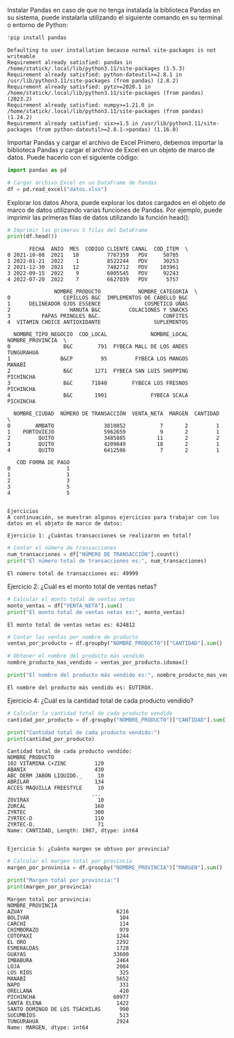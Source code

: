 Instalar Pandas en caso de que no tenga instalada la biblioteca Pandas en su sistema, puede instalarla utilizando el siguiente comando en su terminal o entorno de Python:


```python
!pip install pandas
```

    Defaulting to user installation because normal site-packages is not writeable
    Requirement already satisfied: pandas in /home/statick/.local/lib/python3.11/site-packages (1.5.3)
    Requirement already satisfied: python-dateutil>=2.8.1 in /usr/lib/python3.11/site-packages (from pandas) (2.8.2)
    Requirement already satisfied: pytz>=2020.1 in /home/statick/.local/lib/python3.11/site-packages (from pandas) (2023.2)
    Requirement already satisfied: numpy>=1.21.0 in /home/statick/.local/lib/python3.11/site-packages (from pandas) (1.24.2)
    Requirement already satisfied: six>=1.5 in /usr/lib/python3.11/site-packages (from python-dateutil>=2.8.1->pandas) (1.16.0)


Importar Pandas y cargar el archivo de Excel
Primero, debemos importar la biblioteca Pandas y cargar el archivo de Excel en un objeto de marco de datos. Puede hacerlo con el siguiente código:


```python
import pandas as pd

# Cargar archivo Excel en un DataFrame de Pandas
df = pd.read_excel("datos.xlsx")

```

Explorar los datos
Ahora, puede explorar los datos cargados en el objeto de marco de datos utilizando varias funciones de Pandas. Por ejemplo, puede imprimir las primeras filas de datos utilizando la función head():


```python
# Imprimir las primeras 5 filas del DataFrame
print(df.head())
```

           FECHA  ANIO  MES  CODIGO CLIENTE CANAL  COD_ITEM  \
    0 2021-10-08  2021   10         7767359   PDV     50785   
    1 2022-01-21  2022    1         8522244   PDV     30253   
    2 2021-12-30  2021   12         7482712   PDV    103961   
    3 2022-09-15  2022    9         6005545   PDV     92243   
    4 2022-07-20  2022    7         6627039   PDV      5757   
    
                   NOMBRE_PRODUCTO            NOMBRE_CATEGORIA  \
    0                 CEPILLOS B&C  IMPLEMENTOS DE CABELLO B&C   
    1      DELINEADOR OJOS ESSENCE              COSMETICO UÑAS   
    2                   HANUTA B&C         COLACIONES Y SNACKS   
    3          PAPAS PRINGLES B&C.                    CONFITES   
    4  VITAMIN CHOICE ANTIOXIDANTE                 SUPLEMENTOS   
    
      NOMBRE_TIPO_NEGOCIO  COD_LOCAL              NOMBRE_LOCAL NOMBRE_PROVINCIA  \
    0                 B&C        791  FYBECA MALL DE LOS ANDES       TUNGURAHUA   
    1                B&CP         95         FYBECA LOS MANGOS           MANABÍ   
    2                 B&C       1271  FYBECA SAN LUIS SHOPPING        PICHINCHA   
    3                 B&C      71840        FYBECA LOS FRESNOS        PICHINCHA   
    4                 B&C       1901              FYBECA SCALA        PICHINCHA   
    
      NOMBRE_CIUDAD  NÚMERO DE TRANSACCIÓN  VENTA_NETA  MARGEN  CANTIDAD  \
    0        AMBATO                3810852           7       2         1   
    1    PORTOVIEJO                5962659           9       2         1   
    2         QUITO                3485885          11       2         2   
    3         QUITO                4209849          18       2         1   
    4         QUITO                6412586           7       2         1   
    
       COD FORMA DE PAGO  
    0                  1  
    1                  1  
    2                  3  
    3                  5  
    4                  5  


    Ejercicios
    A continuación, se muestran algunos ejercicios para trabajar con los datos en el objeto de marco de datos:

    Ejercicio 1: ¿Cuántas transacciones se realizaron en total?


```python
# Contar el número de transacciones
num_transacciones = df["NÚMERO DE TRANSACCIÓN"].count()
print("El número total de transacciones es:", num_transacciones)
```

    El número total de transacciones es: 49999


Ejercicio 2: ¿Cuál es el monto total de ventas netas?


```python
# Calcular el monto total de ventas netas
monto_ventas = df["VENTA_NETA"].sum()
print("El monto total de ventas netas es:", monto_ventas)
```

    El monto total de ventas netas es: 624812



```python
# Contar las ventas por nombre de producto
ventas_por_producto = df.groupby("NOMBRE_PRODUCTO")["CANTIDAD"].sum()

# Obtener el nombre del producto más vendido
nombre_producto_mas_vendido = ventas_por_producto.idxmax()

print("El nombre del producto más vendido es:", nombre_producto_mas_vendido)

```

    El nombre del producto más vendido es: EUTIROX.


Ejercicio 4: ¿Cuál es la cantidad total de cada producto vendido?


```python
# Calcular la cantidad total de cada producto vendido
cantidad_por_producto = df.groupby("NOMBRE_PRODUCTO")["CANTIDAD"].sum()

print("Cantidad total de cada producto vendido:")
print(cantidad_por_producto)

```

    Cantidad total de cada producto vendido:
    NOMBRE_PRODUCTO
    102 VITAMINA C+ZINC         120
    ABANIX                      430
    ABC DERM JABON LIQUIDO._     10
    ABRILAR                     134
    ACCES MAQUILLA FREESTYLE     10
                               ... 
    ZOVIRAX                      10
    ZURCAL                      160
    ZYRTEC                      300
    ZYRTEC-D                    110
    ZYRTEC-D.                    71
    Name: CANTIDAD, Length: 1987, dtype: int64


    Ejercicio 5: ¿Cuánto margen se obtuvo por provincia?


```python
# Calcular el margen total por provincia
margen_por_provincia = df.groupby("NOMBRE_PROVINCIA")["MARGEN"].sum()

print("Margen total por provincia:")
print(margen_por_provincia)

```

    Margen total por provincia:
    NOMBRE_PROVINCIA
    AZUAY                              6216
    BOLÍVAR                             104
    CARCHI                              114
    CHIMBORAZO                          979
    COTOPAXI                           1244
    EL ORO                             2292
    ESMERALDAS                         1728
    GUAYAS                            33600
    IMBABURA                           2464
    LOJA                               2084
    LOS RÍOS                            325
    MANABÍ                             5652
    NAPO                                331
    ORELLANA                            410
    PICHINCHA                         60977
    SANTA ELENA                        1422
    SANTO DOMINGO DE LOS TSÁCHILAS      990
    SUCUMBÍOS                           513
    TUNGURAHUA                         2924
    Name: MARGEN, dtype: int64
